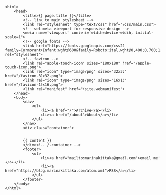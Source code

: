 <!DOCTYPE html>
	<html>
		<head>
			<title>{{ page.title }}</title>
			<!-- link to main stylesheet -->
			<link rel="stylesheet" type="text/css" href="/css/main.css">
			<!-- set meta viewport for responsive design -->
			<meta name="viewport" content="width=device-width, initial-scale=1">
			<!-- google fonts -->
			<link href="https://fonts.googleapis.com/css2?family=Cormorant+Infant:wght@600&family=Roboto:ital,wght@0,400;0,700;1,400&display=swap" rel="stylesheet">
			<!-- favicon -->
			<link rel="apple-touch-icon" sizes="180x180" href="/apple-touch-icon.png">
			<link rel="icon" type="image/png" sizes="32x32" href="/favicon-32x32.png">
			<link rel="icon" type="image/png" sizes="16x16" href="/favicon-16x16.png">
			<link rel="manifest" href="/site.webmanifest">
		</head>
		<body>
			<nav>
	    		<ul>
	        		<li><a href="/">Archive</a></li>
		        	<li><a href="/about">About</a></li>
	    		</ul>
			</nav>
			<div class="container">
			
			
			{{ content }}
			</div><!-- /.container -->
			<footer>
	    		<ul>
	        		<li><a href="mailto:marinakittaka@gmail.com">email me!</a></li>
					<li><a href="https://blog.marinakittaka.com/atom.xml">RSS</a></li> 
				</ul>
			</footer>
		</body>
	</html>
